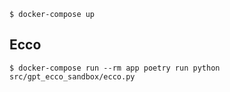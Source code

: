 ```
$ docker-compose up
```

## Ecco
```
$ docker-compose run --rm app poetry run python src/gpt_ecco_sandbox/ecco.py
```

